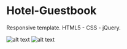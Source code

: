 # Hotel-Guestbook
Responsive template. HTML5 - CSS - jQuery.

![alt text](https://res.cloudinary.com/dkp2goy1i/image/upload/v1638129409/image-1_gqmobw.jpg)
![alt text](https://res.cloudinary.com/dkp2goy1i/image/upload/v1638129408/image-2_yebk8a.jpg)
